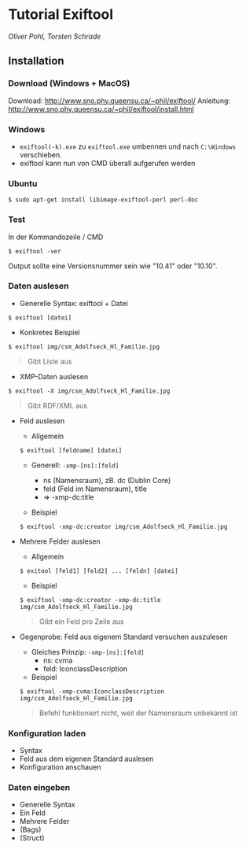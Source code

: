 # Tutorial Exiftool 
*Oliver Pohl, Torsten Schrade*

## Installation

### Download (Windows + MacOS)
Download: http://www.sno.phy.queensu.ca/~phil/exiftool/
Anleitung: http://www.sno.phy.queensu.ca/~phil/exiftool/install.html

### Windows
* ```exiftool(-k).exe``` zu ```exiftool.exe``` umbennen und nach ```C:\Windows``` verschieben.
* exiftool kann nun von CMD überall aufgerufen werden

### Ubuntu

```
$ sudo apt-get install libimage-exiftool-perl perl-doc 
```

### Test
In der Kommandozeile / CMD
```
$ exiftool -ver
```
Output sollte eine Versionsnummer sein wie "10.41" oder "10.10".

### Daten auslesen

* Generelle Syntax: exiftool + Datei
```
$ exiftool [datei]
```

* Konkretes Beispiel
```
$ exiftool img/csm_Adolfseck_Hl_Familie.jpg
```
> Gibt Liste aus

* XMP-Daten auslesen

```
$ exiftool -X img/csm_Adolfseck_Hl_Familie.jpg 
```
> Gibt RDF/XML aus

* Feld auslesen

    - Allgemein
    ```
    $ exiftool [feldname] [datei]
    ```
    
    - Generell: ```-xmp-[ns]:[feld]```
        + ns (Namensraum), zB. dc (Dublin Core)
        + feld (Feld im Namensraum), title
        + => -xmp-dc:title
    
    - Beispiel
    ```
    $ exiftool -xmp-dc:creator img/csm_Adolfseck_Hl_Familie.jpg 
    ```

* Mehrere Felder auslesen

    - Allgemein
    ```
    $ exitool [feld1] [feld2] ... [feldn] [datei]
    ```
    
    - Beispiel
    ```
    $ exiftool -xmp-dc:creator -xmp-dc:title img/csm_Adolfseck_Hl_Familie.jpg
    ```
    
    > Gibt ein Feld pro Zeile aus

* Gegenprobe: Feld aus eigenem Standard versuchen auszulesen

    - Gleiches Prinzip: ```-xmp-[ns]:[feld]```
        + ns: cvma
        + feld: IconclassDescription
    - Beispiel
    ```
    $ exiftool -xmp-cvma:IconclassDescription img/csm_Adolfseck_Hl_Familie.jpg
    ```
    > Befehl funktioniert nicht, weil der Namensraum unbekannt ist

### Konfiguration laden

* Syntax
* Feld aus dem eigenen Standard auslesen
* Konfiguration anschauen

### Daten eingeben

* Generelle Syntax
* Ein Feld
* Mehrere Felder
* (Bags)
* (Struct)


